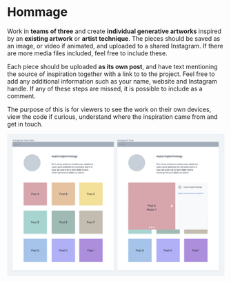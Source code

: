 # Hommage

Work in **teams of three** and create **individual generative artworks** inspired by an **existing artwork** or **artist technique**. The pieces should be saved as an image, or video if animated, and uploaded to a shared Instagram. If there are more media files included, feel free to include these.

Each piece should be uploaded **as its own post**, and have text mentioning the source of inspiration together with a link to to the project. Feel free to add any additional information such as your name, website and Instagram handle.  If any of these steps are missed, it is possible to include as a comment.

The purpose of this is for viewers to see the work on their own devices, view the code if curious,  understand where the inspiration came from and get in touch.

![](../../../../.gitbook/assets/instagram-structure.png)

